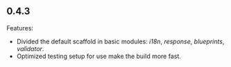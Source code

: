 ## 0.4.3

Features:

* Divided the default scaffold in basic modules: *i18n*, *response*, *blueprints*, *validator*.
* Optimized testing setup for use make the build more fast.

